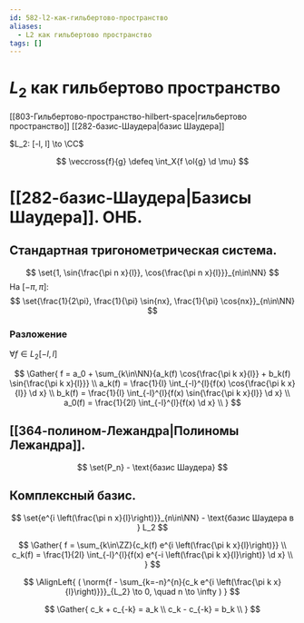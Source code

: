 ```yaml
---
id: 582-l2-как-гильбертово-пространство
aliases:
  - L2 как гильбертово пространство
tags: []
---
```

# $L_2$ как гильбертово пространство
[[803-Гильбертово-пространство-hilbert-space|гильбертово пространство]]
[[282-базис-Шаудера|базис Шаудера]]

$L_2: [-l, l] \to \CC$

$$
\veccross{f}{g} \defeq \int_X{f \ol{g} \d \mu}
$$

# [[282-базис-Шаудера|Базисы Шаудера]]. ОНБ.
## Стандартная тригонометрическая система.

$$
\set{1, \sin{\frac{\pi n x}{l}}, \cos{\frac{\pi n x}{l}}}_{n\in\NN}
$$
На $[-\pi, \pi]$:
$$
\set{\frac{1}{2\pi}, \frac{1}{\pi} \sin{nx}, \frac{1}{\pi} \cos{nx}}_{n\in\NN}
$$

### Разложение

$\forall f \in L_2[-l, l]$

$$
\Gather{
f = a_0 + \sum_{k\in\NN}{a_k(f) \cos{\frac{\pi k x}{l}} + b_k(f) \sin{\frac{\pi k x}{l}}} \\
a_k(f) = \frac{1}{l} \int_{-l}^{l}{f(x) \cos{\frac{\pi k x}{l}} \d x} \\
b_k(f) = \frac{1}{l} \int_{-l}^{l}{f(x) \sin{\frac{\pi k x}{l}} \d x} \\
a_0(f) = \frac{1}{2l} \int_{-l}^{l}{f(x) \d x} \\
}
$$

## [[364-полином-Лежандра|Полиномы Лежандра]].
$$
\set{P_n} - \text{базис Шаудера}
$$

## Комплексный базис.

$$
\set{e^{i \left(\frac{\pi n x}{l}\right)}}_{n\in\NN} - 
\text{базис Шаудера в } L_2
$$

$$
\Gather{
f = \sum_{k\in\ZZ}{c_k(f) e^{i \left(\frac{\pi k x}{l}\right)}} \\
c_k(f) = \frac{1}{2l} \int_{-l}^{l}{f(x) e^{-i \left(\frac{\pi k x}{l}\right)} \d x} \\
}
$$

$$
\AlignLeft{
(
\norm{f - \sum_{k=-n}^{n}{c_k e^{i \left(\frac{\pi k x}{l}\right)}}}_{L_2} \to 0, \quad
n \to \infty
)
}
$$

$$
\Gather{
c_k + c_{-k} = a_k \\
c_k - c_{-k} = b_k \\
}
$$
